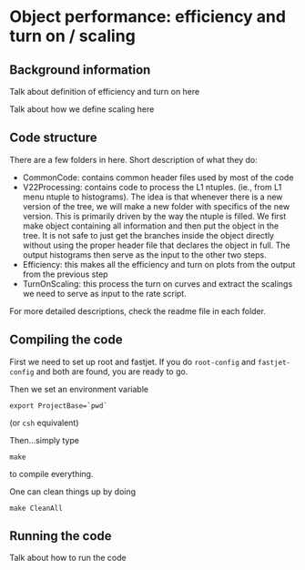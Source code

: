 

# Object performance: efficiency and turn on / scaling


## Background information

Talk about definition of efficiency and turn on here

Talk about how we define scaling here


## Code structure

There are a few folders in here.  Short description of what they do:
- CommonCode: contains common header files used by most of the code
- V22Processing: contains code to process the L1 ntuples.  (ie., from L1 menu ntuple to histograms).  The idea is that whenever there is a new version of the tree, we will make a new folder with specifics of the new version.  This is primarily driven by the way the ntuple is filled.  We first make object containing all information and then put the object in the tree.  It is not safe to just get the branches inside the object directly without using the proper header file that declares the object in full.  The output histograms then serve as the input to the other two steps.
- Efficiency: this makes all the efficiency and turn on plots from the output from the previous step
- TurnOnScaling: this process the turn on curves and extract the scalings we need to serve as input to the rate script.

For more detailed descriptions, check the readme file in each folder.


## Compiling the code

First we need to set up root and fastjet.  If you do `root-config` and `fastjet-config` and both are found, you are ready to go.

Then we set an environment variable

```
export ProjectBase=`pwd`
```

(or `csh` equivalent)

Then...simply type

```
make
```

to compile everything.

One can clean things up by doing

```
make CleanAll
```


## Running the code

Talk about how to run the code





